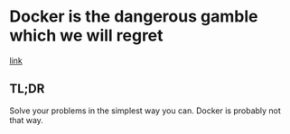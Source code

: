 # Docker is the dangerous gamble which we will regret

[link](http://www.smashcompany.com/technology/docker-is-a-dangerous-gamble-which-we-will-regret)

## TL;DR

Solve your problems in the simplest way you can. Docker is probably not that way.
